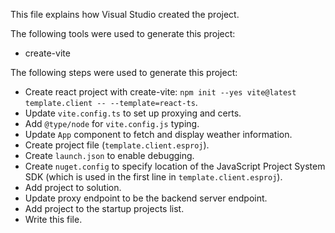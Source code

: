 This file explains how Visual Studio created the project.

The following tools were used to generate this project:
- create-vite

The following steps were used to generate this project:
- Create react project with create-vite: `npm init --yes vite@latest template.client -- --template=react-ts`.
- Update `vite.config.ts` to set up proxying and certs.
- Add `@type/node` for `vite.config.js` typing.
- Update `App` component to fetch and display weather information.
- Create project file (`template.client.esproj`).
- Create `launch.json` to enable debugging.
- Create `nuget.config` to specify location of the JavaScript Project System SDK (which is used in the first line in `template.client.esproj`).
- Add project to solution.
- Update proxy endpoint to be the backend server endpoint.
- Add project to the startup projects list.
- Write this file.
